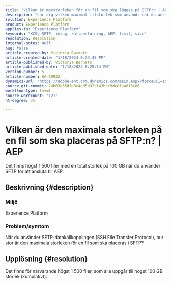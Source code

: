 ```yaml
---
title: "Vilken är maxstorleken för en fil som ska läggas på SFTP:n | AEP"
description: "Lär dig vilken maximal filstorlek som används när du ansluter till AEP med SFTP."
solution: Experience Platform
product: Experience Platform
applies-to: "Experience Platform"
keywords: "KCS, SFTP, intag, källanslutning, AEP, limit, size"
resolution: Resolution
internal-notes: null
bug: false
article-created-by: Victoria Barnato
article-created-date: "1/18/2024 8:23:45 PM"
article-published-by: Victoria Barnato
article-published-date: "1/18/2024 8:25:14 PM"
version-number: 5
article-number: KA-19932
dynamics-url: "https://adobe-ent.crm.dynamics.com/main.aspx?forceUCI=1&pagetype=entityrecord&etn=knowledgearticle&id=10a28a75-3fb6-ee11-a569-6045bd006b25"
source-git-commit: 7ab03e65dfe8c4dd5b3fcf43bcf9dc01aa015c86
workflow-type: tm+mt
source-wordcount: '121'
ht-degree: 3%

---
```


# Vilken är den maximala storleken på en fil som ska placeras på SFTP:n? | AEP


Det finns högst 1 500 filer med en total storlek på 100 GB när du använder SFTP för att ansluta till AEP.

## Beskrivning {#description}


### <b>Miljö</b>

Experience Platform



### <b>Problem/symtom</b>

När du använder SFTP-datakällkopplingen (SSH File Transfer Protocol), hur stor är den maximala storleken för en fil som ska placeras i SFTP?


## Upplösning {#resolution}

Det finns för närvarande högst 1 500 filer, som alla uppgår till högst 100 GB storlek (kumulativt).